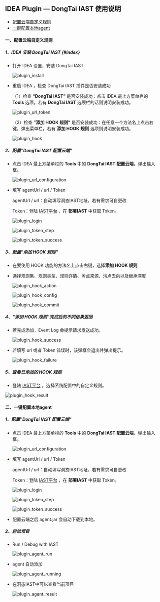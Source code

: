 ##  IDEA Plugin — DongTai IAST 使用说明

* [配置云端自定义规则](#11111)
* [一键配置本地agent](#22222)

<h4 id="11111">一、配置云端自定义规则</h3>

#####  1、IDEA 安装 DongTai IAST {#index}

- 打开 IDEA 设置，安装 DongTai IAST
  
  ![plugin_install](../../doc/assets/features/plugin_install.png)

- 重启 IDEA ，检查 DongTai IAST 插件是否安装成功

  （1）检查 **“DongTai IAST”** 是否安装成功：点击 IDEA 最上方菜单栏的 **Tools** 选项，若有 **DongTai IAST** 选项栏的话则说明安装成功。
  
   ![plugin_url_token](../../doc/assets/features/plugin_url_token.png)
  
  （2）检查 **”添加 HOOK 规则”** 是否安装成功：在任意一个方法名上点击右键，弹出菜单栏，若有 **添加 HOOK 规则** 选项则说明安装成功。
  
  ![plugin_hook](../../doc/assets/features/plugin_hook.png)

#####  2、配置"DongTai IAST 配置云端"

- 点击 IDEA 最上方菜单栏的 **Tools** 中的 **DongTai IAST 配置云端**，弹出输入框。
  
  ![plugin_url_configuration](../assets/features/plugin_url_configs.png)

- 填写 agentUrl / url / Token
  
  agentUrl / url：自动填写洞态IAST地址，若有需求可自更改
  
  Token：登陆 [IAST平台](https://iast.huoxian.cn/login) ，在 **部署IAST** 中获取 Token。
  
  ![plugin_login](../../doc/assets/features/plugin_login.png)
  
  ![plugin_token_step](../../doc/assets/features/plugin_token_step.png)
  
  ![plugin_token_success](../../doc/assets/features/plugin_token_success.png)

#####  3、配置"添加 HOOK 规则"

- 在要使用 HOOK 功能的方法名上点击右键，选择**添加 HOOK 规则**

- 选择规则集、规则类型、规则详情、污点来源、污点去向以及继承深度
    
    ![plugin_hook_action](../../doc/assets/features/plugin_hook_action.png)
    
    ![plugin_hook_config](../../doc/assets/features/plugin_hook_config.png)
    
    ![plugin_hook_commit](../../doc/assets/features/plugin_hook_commit.png)

#####  4、"添加 HOOK 规则"完成后的不同结果返回

- 若完成添加，Event Log 会提示请求发送成功。
  
  ![plugin_hook_success](../../doc/assets/features/plugin_hook_success.png)
  
- 若填写 url 或者 Token 错误时，该弹框会退出并弹出提示。
  
  ![plugin_hook_failure](../../doc/assets/features/plugin_hook_failure.png)

#####  5、查看已添加的 HOOK 规则
  
 - 登陆 [IAST平台](https://iast.huoxian.cn/login) ，选择系统配置中的自定义规则。

  ![plugin_hook_result](../../doc/assets/features/plugin_hook_result.png)

<h4 id="22222">二、一键配置本地agent</h3>

#####  1、配置"DongTai IAST 配置云端"

- 点击 IDEA 最上方菜单栏的 **Tools** 中的 **DongTai IAST 配置云端**，弹出输入框。

  ![plugin_url_configuration](../assets/features/plugin_url_configs.png)

- 填写 agentUrl / url / Token

  agentUrl / url：自动填写洞态IAST地址，若有需求可自更改

  Token：登陆 [IAST平台](https://iast.huoxian.cn/login) ，在 **部署IAST** 中获取 Token。

  ![plugin_login](../../doc/assets/features/plugin_login.png)

  ![plugin_token_step](../../doc/assets/features/plugin_token_step.png)

  ![plugin_token_success](../../doc/assets/features/plugin_token_success.png)

- 配置云端之后 agent.jar 会自动下载到本地。

#####  2、启动项目

- Run / Debug with IAST

  ![plugin_agent_run](../../doc/assets/features/plugin_run_debug.png)
  
- agent 自动添加
  
  ![plugin_agent_running](../../doc/assets/features/plugin_agent_running.png)
  
- 在洞态IAST中可以查看当前项目
  
  ![plugin_agent_result](../../doc/assets/features/plugin_agent_result.png)











  

